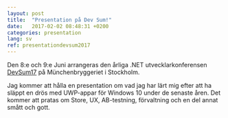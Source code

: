 ```yaml
---
layout: post
title:  "Presentation på Dev Sum!"
date:   2017-02-02 08:48:31 +0200
categories: presentation
lang: sv
ref: presentationdevsum2017
---
```


Den 8:e och 9:e Juni arrangeras den årliga .NET utvecklarkonferensen [DevSum17][dev-sum] på Münchenbryggeriet i Stockholm. 

Jag kommer att hålla en presentation om vad jag har lärt mig efter att ha släppt en drös med UWP-appar för Windows 10 under de senaste åren. Det kommer att pratas om Store, UX, AB-testning, förvaltning och en del annat smått och gott.

[dev-sum]: http://www.devsum.se
